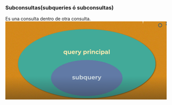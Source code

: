 ### Subconsultas(subqueries ó subconsultas)

Es una consulta dentro de otra consulta.
![alt text](image.png)

